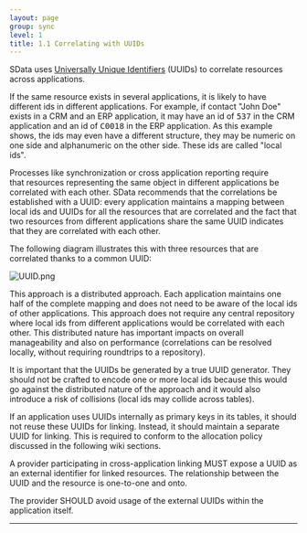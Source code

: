 ```yaml
---
layout: page
group: sync
level: 1
title: 1.1 Correlating with UUIDs
---
```


SData uses&nbsp;[Universally Unique
Identifiers](http://en.wikipedia.org/wiki/Uuid)&nbsp;(UUIDs) to correlate resources across applications.

If the same resource exists in several applications, it is likely to have
different ids in different applications. For example, if contact "John Doe"
exists in a CRM and an ERP application, it may have an id of&nbsp;<tt>537</tt>&nbsp;in the
CRM application and an id of&nbsp;<tt>C0018</tt>&nbsp;in the ERP application. As this
example shows, the ids may even have a different structure, they may be numeric
on one side and alphanumeric on the other side. These ids are called "local
ids".

Processes&nbsp;like synchronization or cross application reporting require
that&nbsp;resources representing the same object in different applications be
correlated with each other.&nbsp;SData recommends that the correlations be
established with a UUID: every application maintains a mapping between local ids
and UUIDs for all the resources that are correlated and the fact that two
resources from different applications share the same UUID indicates that they
are correlated with each other.

The following diagram illustrates this with three resources that are
correlated thanks to a common UUID:

![UUID.png]({{site.baseurl}}/img/UUID.png)

This approach is a distributed approach. Each application maintains one half
of the complete mapping and does not need to be aware of the local ids of other
applications.&nbsp;This approach&nbsp;does not require any central repository where local
ids from different applications would be correlated with each other. This
distributed nature has important impacts on overall manageability and also on
performance (correlations can be resolved locally, without requiring roundtrips
to a repository).

It is important that the UUIDs be generated by a true UUID
generator. They should not be crafted to encode&nbsp;one or more local ids because
this would go against the distributed nature of the approach and it would also
introduce a risk of collisions (local ids may collide across tables).

If an application uses UUIDs internally as primary keys in&nbsp;its
tables,&nbsp;it should not reuse these UUIDs for linking. Instead, it should maintain
a separate UUID for linking. This is required to conform to the allocation
policy discussed in the following wiki sections.

A provider participating in cross-application linking MUST
expose a UUID as an external identifier for linked resources. The relationship
between the UUID and the resource is one-to-one and onto. 

The provider SHOULD avoid usage of the external UUIDs within the application
itself.

* * *